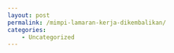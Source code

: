```yaml
---
layout: post
permalink: /mimpi-lamaran-kerja-dikembalikan/
categories:
    - Uncategorized
---
```


